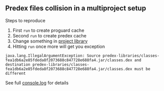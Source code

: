 
## Predex files collision in a multiproject setup



Steps to reproduce

1. First `run` to create proguard cache
2. Second `run` to create predex cache 
3. Change something in [project library](core/src/main/scala/com/test/core/activity/CoreMainActivity.scala)
4. Hitting `run` once more will get you exception

`java.lang.IllegalArgumentException: Source predex-libraries/classes-fea1db6a2e85fdeda8f2073688c847728e688fa4.jar/classes.dex and destination predex-libraries/classes-fea1db6a2e85fdeda8f2073688c847728e688fa4.jar/classes.dex must be different` 


See full [console.log](console.log) for details